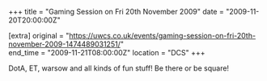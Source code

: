 +++
title = "Gaming Session on Fri 20th November 2009"
date = "2009-11-20T20:00:00Z"

[extra]
original = "https://uwcs.co.uk/events/gaming-session-on-fri-20th-november-2009-1474489031251/"    
end_time = "2009-11-21T08:00:00Z"
location = "DCS"
+++

DotA, ET, warsow and all kinds of fun stuff\! Be there or be square\!

